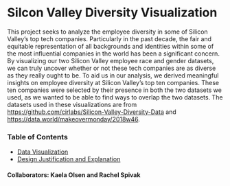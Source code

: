 # Silcon Valley Diversity Visualization 

This project seeks to analyze the employee diversity in some of Silicon Valley’s top tech companies. Particularly in the past decade, the fair and equitable representation of all backgrounds and identities within some of the most influential companies in the world has been a significant concern.  By visualizing our two Silicon Valley employee race and gender datasets, we can truly uncover whether or not these tech companies are as diverse as they really ought to be. To aid us in our analysis, we derived meaningful insights on employee diversity at Silicon Valley’s top ten companies. These ten companies were selected by their presence in both the two datasets we used, as we wanted to be able to find ways to overlap the two datasets.  The datasets used in these visualizations are from https://github.com/cirlabs/Silicon-Valley-Diversity-Data and https://data.world/makeovermonday/2018w46.

### Table of Contents
- [Data Visualization](diversity_visualization.html)
- [Design Justification and Explanation](design_justification.md)

#### Collaborators: Kaela Olsen and Rachel Spivak